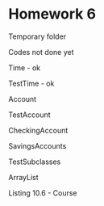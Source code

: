 Homework 6
==========

Temporary folder

Codes not done yet


Time - ok 

TestTime - ok


Account

TestAccount

CheckingAccount

SavingsAccounts

TestSubclasses


ArrayList


Listing 10.6 - Course
